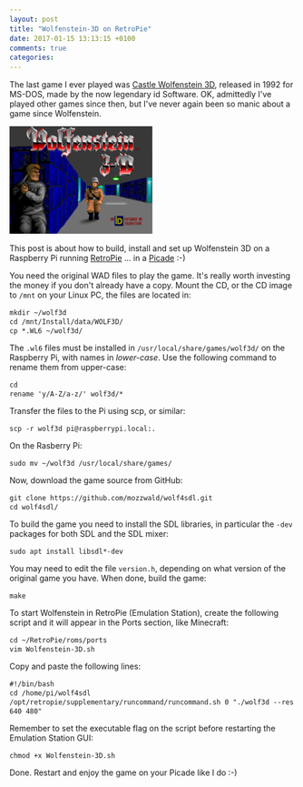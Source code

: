 ```yaml
---
layout: post
title: "Wolfenstein-3D on RetroPie"
date: 2017-01-15 13:13:15 +0100
comments: true
categories:
---
```


The last game I ever played was [Castle Wolfenstein 3D][1], released in
1992 for MS-DOS, made by the now legendary id Software.  OK, admittedly
I've played other games since then, but I've never again been so manic
about a game since Wolfenstein.

<img style="width:50%;height:auto;" class="center" src="/images/wolf3d.png">

This post is about how to build, install and set up Wolfenstein 3D on a
Raspberry Pi running [RetroPie][2] ... in a [Picade][3] :-)

<!-- more -->

You need the original WAD files to play the game.  It's really worth
investing the money if you don't already have a copy.  Mount the CD, or
the CD image to `/mnt` on your Linux PC, the files are located in:

    mkdir ~/wolf3d
    cd /mnt/Install/data/WOLF3D/
    cp *.WL6 ~/wolf3d/

The `.wl6` files must be installed in `/usr/local/share/games/wolf3d/`
on the Raspberry Pi, with names in *lower-case*.  Use the following
command to rename them from upper-case:

    cd
    rename 'y/A-Z/a-z/' wolf3d/*

Transfer the files to the Pi using scp, or similar:

    scp -r wolf3d pi@raspberrypi.local:.

On the Rasberry Pi:

    sudo mv ~/wolf3d /usr/local/share/games/

Now, download the game source from GitHub:

    git clone https://github.com/mozzwald/wolf4sdl.git
    cd wolf4sdl/

To build the game you need to install the SDL libraries, in particular
the `-dev` packages for both SDL and the SDL mixer:

    sudo apt install libsdl*-dev 

You may need to edit the file `version.h`, depending on what version of
the original game you have.  When done, build the game:

    make

To start Wolfenstein in RetroPie (Emulation Station), create the
following script and it will appear in the Ports section, like
Minecraft:

    cd ~/RetroPie/roms/ports
    vim Wolfenstein-3D.sh

Copy and paste the following lines:

    #!/bin/bash
    cd /home/pi/wolf4sdl
    /opt/retropie/supplementary/runcommand/runcommand.sh 0 "./wolf3d --res 640 480"

Remember to set the executable flag on the script before restarting the
Emulation Station GUI:

    chmod +x Wolfenstein-3D.sh

Done.  Restart and enjoy the game on your Picade like I do :-)

[1]: https://en.wikipedia.org/wiki/Wolfenstein_3D
[2]: https://retropie.org.uk/
[3]: https://shop.pimoroni.com/products/picade

<!--
  -- Local Variables:
  -- mode: markdown
  -- End:
  -->
